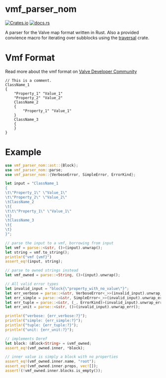 # vmf_parser_nom

[![Crates.io](https://img.shields.io/crates/v/vmf_parser_nom)](https://crates.io/crates/vmf_parser_nom)
[![docs.rs](https://img.shields.io/docsrs/vmf_parser_nom)](https://docs.rs/vmf_parser_nom/latest/vmf_parser_nom)

A parser for the Valve map format written in Rust.
Also a provided convience macro for iterating over subblocks using the [traversal](https://crates.io/crates/traversal) crate.

# Vmf Format

Read more about the vmf format on [Valve Developer Community](https://developer.valvesoftware.com/wiki/Valve_Map_Format)

```vmf
// This is a comment.
ClassName_1
{
	"Property_1" "Value_1"
	"Property_2" "Value_2"
	ClassName_2
	{
		"Property_1" "Value_1"
	}
	ClassName_3
	{
	}
}
```

# Example

```rust
use vmf_parser_nom::ast::{Block};
use vmf_parser_nom::parse;
use vmf_parser_nom::{VerboseError, SimpleError, ErrorKind};

let input = "ClassName_1
{
\t\"Property_1\" \"Value_1\"
\t\"Property_2\" \"Value_2\"
\tClassName_2
\t{
\t\t\"Property_1\" \"Value_1\"
\t}
\tClassName_3
\t{
\t}
}";

// parse the input to a vmf, borrowing from input
let vmf = parse::<&str, ()>(input).unwrap();
let string = vmf.to_string();
println!("vmf {vmf}")
assert_eq!(input, string);

// parse to owned strings instead
let vmf_owned = parse::<String, ()>(input).unwrap();

// All valid error types
let invalid_input = "block{\"property_with_no_value\"}";
let err_verbose = parse::<&str, VerboseError<_>>(invalid_input).unwrap_err();
let err_simple = parse::<&str, SimpleError<_>>(invalid_input).unwrap_err();
let err_tuple = parse::<&str, (_, ErrorKind)>(invalid_input).unwrap_err();
let err_unit = parse::<&str, ()>(invalid_input).unwrap_err();

println!("verbose: {err_verbose:?}");
println!("simple: {err_simple:?}");
println!("tuple: {err_tuple:?}");
println!("unit: {err_unit:?}");

// implements Deref
let block: &Block<String> = &vmf_owned;
assert_eq!(vmf_owned.inner, *block);

// inner value is simply a block with no properties
assert_eq!(vmf_owned.inner.name, "root");
assert_eq!(vmf_owned.inner.props, vec![]);
assert!(!vmf_owned.inner.blocks.is_empty());
```